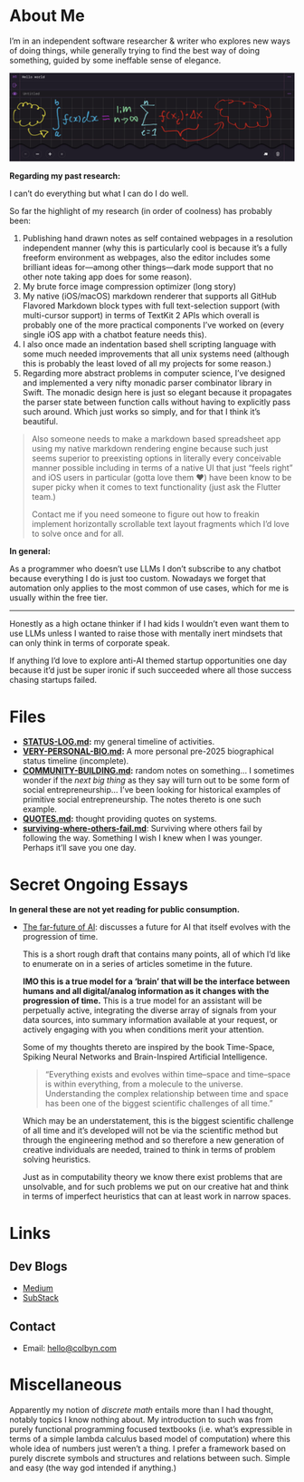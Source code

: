 # About Me

I’m in an independent software researcher & writer who explores new ways of doing things, while generally trying to find the best way of doing something, guided by some ineffable sense of elegance.

![cool UI]( images/subscript-ipad.jpg )

**Regarding my past research:**

I can’t do everything but what I can do I do well.

So far the highlight of my research (in order of coolness) has probably been:
1. Publishing hand drawn notes as self contained webpages in a resolution independent manner (why this is particularly cool is because it’s a fully freeform environment as webpages, also the editor includes some brilliant ideas for—among other things—dark mode support that no other note taking app does for some reason).
2. My brute force image compression optimizer (long story)
3. My native (iOS/macOS)  markdown renderer that supports all GitHub Flavored Markdown block types with full text-selection support (with multi-cursor support) in terms of TextKit 2 APIs which overall is probably one of the more practical components I’ve worked on (every single iOS app with a chatbot feature needs this).
4. I also once made an indentation based shell scripting language with some much needed improvements that all unix systems need (although this is probably the least loved of all my projects for some reason.) 
5. Regarding more abstract problems in computer science, I’ve designed and implemented a very nifty monadic parser combinator library in Swift. The monadic design here is just so elegant because it propagates the parser state between function calls without having to explicitly pass such around. Which just works so simply, and for that I think it’s beautiful. 

> Also someone needs to make a markdown based spreadsheet app using my native markdown rendering engine because such just seems superior to preexisting options in literally every conceivable manner possible including in terms of a native UI that just “feels right” and iOS users in particular (gotta love them ❤️) have been know to be super picky when it comes to text functionality (just ask the Flutter team.)
>
> Contact me if you need someone to figure out how to freakin implement horizontally scrollable text layout fragments which I’d love to solve once and for all. 

**In general:**

As a programmer who doesn’t use LLMs I don’t subscribe to any chatbot because everything I do is just too custom. Nowadays we forget that automation only applies to the most common of use cases, which for me is usually within the free tier. 

---

Honestly as a high octane thinker if I had kids I wouldn’t even want them to use LLMs unless I wanted to raise those with mentally inert mindsets that can only think in terms of corporate speak. 

If anything I’d love to explore anti-AI themed startup opportunities one day because it’d just be super ironic if such succeeded where all those success chasing startups failed. 

# Files
- **[STATUS-LOG.md]( STATUS-LOG.md ):** my general timeline of activities.
- **[VERY-PERSONAL-BIO.md]( STATUS-LOG.md ):** A more personal pre-2025 biographical status timeline (incomplete).
- **[COMMUNITY-BUILDING.md]( COMMUNITY-BUILDING.md ):** random notes on something... I sometimes wonder if the *next big thing* as they say will turn out to be some form of social entrepreneurship… I’ve been looking for historical examples of primitive social entrepreneurship. The notes thereto is one such example.
- **[QUOTES.md]( QUOTES.md ):** thought providing quotes on systems.
- **[surviving-where-others-fail.md](surviving-where-others-fail.md)**: Surviving where others fail by following the way. Something I wish I knew when I was younger. Perhaps it’ll save you one day. 

# Secret Ongoing Essays

**In general these are not yet reading for public consumption.**

- [The far-future of AI]( https://gist.github.com/colbyn/6aeeeecd1b321db179c7253c6437b356 ): discusses a future for AI that itself evolves with the progression of time.
  
  This is a short rough draft that contains many points, all of which I’d like to enumerate on in a series of articles sometime in the future.

  **IMO this is a true model for a ‘brain’ that will be the interface between humans and all digital/analog information as it changes with the progression of time.** This is a true model for an assistant will be perpetually active, integrating the diverse array of signals from your data sources, into summary information available at your request, or actively engaging with you when conditions merit your attention.

  Some of my thoughts thereto are inspired by the book Time-Space, Spiking Neural Networks and Brain-Inspired Artificial Intelligence.
  > “Everything exists and evolves within time–space and time–space is within everything, from a molecule to the universe. Understanding the complex relationship between time and space has been one of the biggest scientific challenges of all time.”

  Which may be an understatement, this is the biggest scientific challenge of all time and it’s developed will not be via the scientific method but through the engineering method and so therefore a new generation of creative individuals are needed, trained to think in terms of problem solving heuristics. 

  Just as in computability theory we know there exist problems that are unsolvable, and for such problems we put on our creative hat and think in terms of imperfect heuristics that can at least work in narrow spaces.

# Links

## Dev Blogs

- [Medium]( https://medium.com/@colbyn )
- [SubStack]( https://colbynwadman.substack.com/ )

## Contact

- Email: hello@colbyn.com

# Miscellaneous

Apparently my notion of *discrete math* entails more than I had thought, notably topics I know nothing about. My introduction to such was from purely functional programming focused textbooks (i.e. what’s expressible in terms of a simple lambda calculus based model of computation) where this whole idea of numbers just weren’t a thing. I prefer a framework based on purely discrete symbols and structures and relations between such. Simple and easy (the way god intended if anything.)
